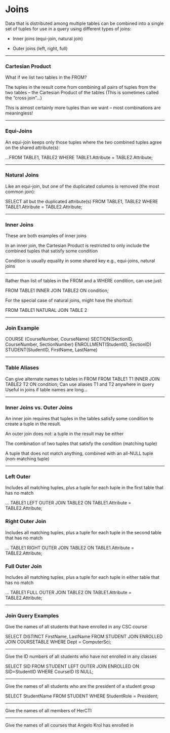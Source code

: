 # Joins

Data that is distributed among multiple tables can be combined into a single set of tuples for use in a query using different types of joins:

- Inner joins (equi-join, natural join)

- Outer joins (left, right, full)

***

### Cartesian Product

What if we list two tables in the FROM?

The tuples in the result come from combining all pairs of tuples from the two tables – the Cartesian Product of the tables
(This is sometimes called the “cross join”…)

This is almost certainly more tuples than we want – most combinations are meaningless!

***

### Equi-Joins

An equi-join keeps only those tuples where the two combined tuples agree on the shared attribute(s):

…FROM TABLE1, TABLE2
WHERE
TABLE1.Attribute = TABLE2.Attribute;

***

### Natural Joins

Like an equi-join, but one of the duplicated columns is removed (the most common join):

SELECT all but the duplicated attribute(s)
FROM TABLE1, TABLE2
WHERE
TABLE1.Attribute = TABLE2.Attribute;

***

### Inner Joins

These are both examples of inner joins

In an inner join, the Cartesian Product is restricted to only include the combined tuples that satisfy some condition

Condition is usually equality in some shared key
e.g., equi-joins, natural joins

***

Rather than list of tables in the FROM and a WHERE condition, can use just:

FROM TABLE1 INNER JOIN TABLE2 ON condition;

For the special case of natural joins, might have the shortcut:

FROM TABLE1 NATURAL JOIN TABLE 2

***

### Join Example

COURSE (CourseNumber, CourseName)
SECTION(SectionID, CourseNumber, SectionNumber)
ENROLLMENT(StudentID, SectionID)
STUDENT(StudentID, FirstName, LastName)

***

### Table Aliases

Can give alternate names to tables in FROM
FROM TABLE1 T1 INNER JOIN TABLE2 T2
ON condition;
Can use aliases T1 and T2 anywhere in query
Useful in joins if table names are long…

***

### Inner Joins vs. Outer Joins

An inner join requires that tuples in the tables satisfy some condition to create a tuple in the result.

An outer join does not: a tuple in the result may be either

The combination of two tuples that satisfy the condition (matching tuple)

A tuple that does not match anything, combined with an all-NULL tuple (non-matching tuple)

***

### Left Outer

Includes all matching tuples, plus a tuple for each tuple in the first table that has no match

… TABLE1 LEFT OUTER JOIN TABLE2 ON TABLE1.Attribute = TABLE2.Attribute;

### Right Outer Join

Includes all matching tuples, plus a tuple for each tuple in the second table that has no match

… TABLE1 RIGHT OUTER JOIN TABLE2 ON TABLE1.Attribute = TABLE2.Attribute;

### Full Outer Join

Includes all matching tuples, plus a tuple for each tuple in either table that has no match

… TABLE1 FULL OUTER JOIN TABLE2 ON TABLE1.Attribute = TABLE2.Attribute;

***

### Join Query Examples

Give the names of all students that have enrolled in any CSC course

SELECT DISTINCT FirstName, LastName
    FROM STUDENT JOIN ENROLLED JOIN COURSETABLE
    WHERE Dept = ComputerSci;

***

Give the ID numbers of all students who have not enrolled in any classes

SELECT SID
    FROM STUDENT LEFT OUTER JOIN ENROLLED ON SID=StudentID
    WHERE CourseID IS NULL;

***

Give the names of all students who are the president of a student group

SELECT StudentName
    FROM STUDENT WHERE StudentRole = President;

***

Give the names of all members of HerCTI

***

Give the names of all courses that Angelo Krol has enrolled in
